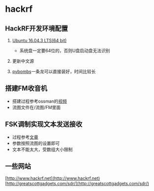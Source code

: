# hackrf

## HackRF开发环境配置

1. [Ubuntu 16.04.3 LTS(64 bit)](http://releases.ubuntu.com/16.04/ubuntu-16.04.3-desktop-amd64.iso.torrent)
	* 系统盘一定要64位的，否则U盘启动盘无法识别

2. 更新中文源

3. [pybombs](https://mirrors.tuna.tsinghua.edu.cn/help/pybombs/)一条龙可以直接装好，时间比较长

## 搭建FM收音机

* 搭建过程参考ossman的[视频](https://m.youtube.com/watch?t=1015s&v=TZmHgIPBLDo)
* 流图文件在/流图/FM里面

## FSK调制实现文本发送接收

* 过程参考[文章](http://blog.csdn.net/u013634684/article/details/48137661)
* 参数按照流图的设置即可
* 文本不能太大，受数组大小限制

## 一些网站

[http://www.hackrf.net](http://www.hackrf.net)
[http://greatscottgadgets.com/sdr/](http://greatscottgadgets.com/sdr/)

